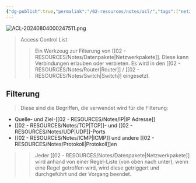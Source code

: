 ```yaml
---
{"dg-publish":true,"permalink":"/02-resources/notes/acl/","tags":["netzwerk/firewall"],"noteIcon":"","updated":"2024-10-17T20:37:27.415+02:00"}
---
```


![ACL-20240804000247511.png](/img/user/02%20-%20RESOURCES/Files/ACL-20240804000247511.png)
>Access Control List
>> Ein Werkzeug zur Filterung von [[02 - RESOURCES/Notes/Datenpakete\|Netzwerkpakete]]. 
>> Diese kann Verbindungen erlauben oder verbieten. Es wird in den [[02 - RESOURCES/Notes/Router\|Router]] / [[02 - RESOURCES/Notes/Switch\|Switch]] eingesetzt.

## Filterung
>Diese sind die Begriffen, die verwendet wird für die Filterung:
- Quelle- und Ziel-[[02 - RESOURCES/Notes/IP\|IP Adresse]]
- [[02 - RESOURCES/Notes/TCP\|TCP]]- und [[02 - RESOURCES/Notes/UDP\|UDP]]-Ports
- [[02 - RESOURCES/Notes/ICMP\|ICMP]] und andere [[02 - RESOURCES/Notes/Protokoll\|Protokoll]]en

>>Jeder [[02 - RESOURCES/Notes/Datenpakete\|Netzwerkpakete]] wird anhand von einer Regel-Liste (von oben nach unter), wenn eine Regel getroffen wird, wird diese getriggert und durchgeführt und der Vorgang beendet.